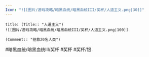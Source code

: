 ```yaml
---
Icon: "![[图片/游戏攻略/暗黑血统/暗黑血统III/奖杯/人道主义.png|30]]"
---
```

```ad-common-silver-trophy
title: (Title:: "人道主义")
![[图片/游戏攻略/暗黑血统/暗黑血统III/奖杯/人道主义.png|100]]

(Comment:: "拯救20名人类")
```

#暗黑血统/暗黑血统III/奖杯 #奖杯 #奖杯/银
